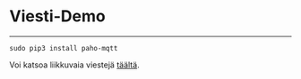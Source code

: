 # Viesti-Demo
***

`sudo pip3 install paho-mqtt`

Voi katsoa liikkuvaia viestejä [täältä](https://shiftr.io/JussiRoos/STEAM-demo).

